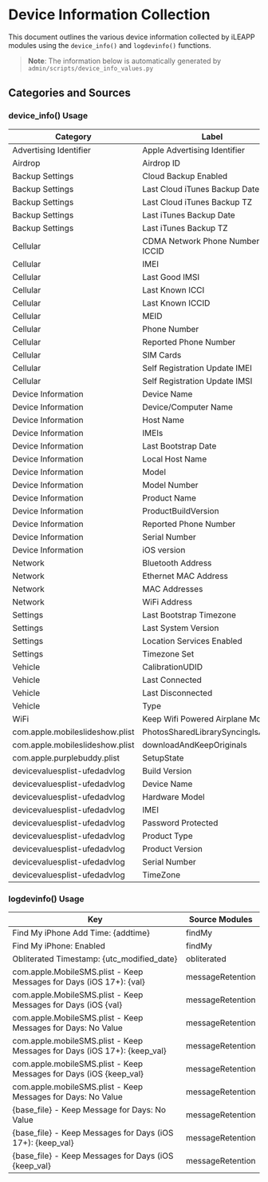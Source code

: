 # Device Information Collection

This document outlines the various device information collected by iLEAPP modules using the `device_info()` and `logdevinfo()` functions.

> **Note**: The information below is automatically generated by `admin/scripts/device_info_values.py`

## Categories and Sources

### device_info() Usage
<!-- DEVICE_INFO_START -->
| Category | Label | Source Modules |
|-----------|-------|----------------|
| Advertising Identifier | Apple Advertising Identifier | advertisingID |
| Airdrop | Airdrop ID | airdropId |
| Backup Settings | Cloud Backup Enabled | backupSettings |
| Backup Settings | Last Cloud iTunes Backup Date | backupSettings |
| Backup Settings | Last Cloud iTunes Backup TZ | backupSettings |
| Backup Settings | Last iTunes Backup Date | backupSettings |
| Backup Settings | Last iTunes Backup TZ | backupSettings |
| Cellular | CDMA Network Phone Number ICCID | celWireless |
| Cellular | IMEI | celWireless |
| Cellular | Last Good IMSI | imeiImsi |
| Cellular | Last Known ICCI | imeiImsi |
| Cellular | Last Known ICCID | celWireless |
| Cellular | MEID | celWireless |
| Cellular | Phone Number | imeiImsi |
| Cellular | Reported Phone Number | celWireless |
| Cellular | SIM Cards | subscriberInfo |
| Cellular | Self Registration Update IMEI | imeiImsi |
| Cellular | Self Registration Update IMSI | imeiImsi |
| Device Information | Device Name | deviceName |
| Device Information | Device/Computer Name | preferencesPlist |
| Device Information | Host Name | preferencesPlist |
| Device Information | IMEIs | deviceDatam |
| Device Information | Last Bootstrap Date | timezoneInfo |
| Device Information | Local Host Name | preferencesPlist |
| Device Information | Model | preferencesPlist |
| Device Information | Model Number | deviceActivator |
| Device Information | Product Name | lastBuild, systemVersionPlist |
| Device Information | ProductBuildVersion | lastBuild, systemVersionPlist |
| Device Information | Reported Phone Number | deviceDatam |
| Device Information | Serial Number | serialNumber |
| Device Information | iOS version | lastBuild, systemVersionPlist |
| Network | Bluetooth Address | deviceActivator |
| Network | Ethernet MAC Address | deviceActivator |
| Network | MAC Addresses | wifiIdentifiers |
| Network | WiFi Address | deviceActivator |
| Settings | Last Bootstrap Timezone | timezoneInfo |
| Settings | Last System Version | appleLocationd |
| Settings | Location Services Enabled | appleLocationd |
| Settings | Timezone Set | timezoneSet |
| Vehicle | CalibrationUDID | carCD |
| Vehicle | Last Connected | carCD |
| Vehicle | Last Disconnected | carCD |
| Vehicle | Type | carCD |
| WiFi | Keep Wifi Powered Airplane Mode | appleWifiPlist |
| com.apple.mobileslideshow.plist | PhotosSharedLibrarySyncingIsActive | Ph80comappleMobileSlideShowPlist |
| com.apple.mobileslideshow.plist | downloadAndKeepOriginals | Ph80comappleMobileSlideShowPlist |
| com.apple.purplebuddy.plist | SetupState | Ph83comapplePurpleBuddyPlist |
| devicevaluesplist-ufedadvlog | Build Version | Ph100UFEDdevcievaluesplist |
| devicevaluesplist-ufedadvlog | Device Name | Ph100UFEDdevcievaluesplist |
| devicevaluesplist-ufedadvlog | Hardware Model | Ph100UFEDdevcievaluesplist |
| devicevaluesplist-ufedadvlog | IMEI | Ph100UFEDdevcievaluesplist |
| devicevaluesplist-ufedadvlog | Password Protected | Ph100UFEDdevcievaluesplist |
| devicevaluesplist-ufedadvlog | Product Type | Ph100UFEDdevcievaluesplist |
| devicevaluesplist-ufedadvlog | Product Version | Ph100UFEDdevcievaluesplist |
| devicevaluesplist-ufedadvlog | Serial Number | Ph100UFEDdevcievaluesplist |
| devicevaluesplist-ufedadvlog | TimeZone | Ph100UFEDdevcievaluesplist |
<!-- DEVICE_INFO_END -->

### logdevinfo() Usage
<!-- LOGDEVINFO_START -->
| Key | Source Modules |
|-----|----------------|
| Find My iPhone Add Time: {addtime} | findMy |
| Find My iPhone: Enabled | findMy |
| Obliterated Timestamp: {utc_modified_date} | obliterated |
| com.apple.MobileSMS.plist - Keep Messages for Days (iOS 17+): {val} | messageRetention |
| com.apple.MobileSMS.plist - Keep Messages for Days (iOS {val} | messageRetention |
| com.apple.MobileSMS.plist - Keep Messages for Days: No Value | messageRetention |
| com.apple.mobileSMS.plist - Keep Messages for Days (iOS 17+): {keep_val} | messageRetention |
| com.apple.mobileSMS.plist - Keep Messages for Days (iOS {keep_val} | messageRetention |
| com.apple.mobileSMS.plist - Keep Messages for Days: No Value | messageRetention |
| {base_file} - Keep Message for Days: No Value | messageRetention |
| {base_file} - Keep Messages for Days (iOS 17+): {keep_val} | messageRetention |
| {base_file} - Keep Messages for Days (iOS {keep_val} | messageRetention |
<!-- LOGDEVINFO_END -->

